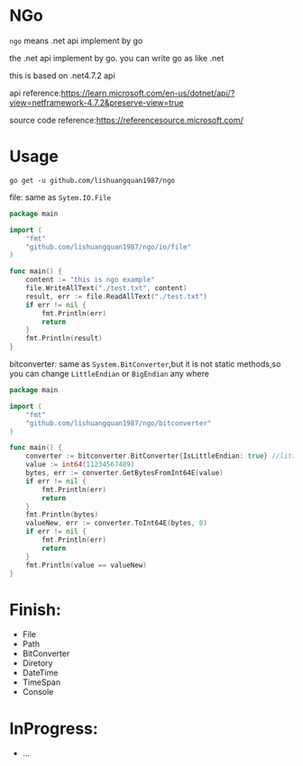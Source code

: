 # NGo
`ngo` means .net api implement by go

the .net api implement by go. you can write go as like .net

this is based on .net4.7.2 api

api reference:https://learn.microsoft.com/en-us/dotnet/api/?view=netframework-4.7.2&preserve-view=true

source code reference:https://referencesource.microsoft.com/
# Usage
 ```
 go get -u github.com/lishuangquan1987/ngo
 ```
file: same as `Sytem.IO.File`
```go
package main

import (
	"fmt"
	"github.com/lishuangquan1987/ngo/io/file"
)

func main() {
	content := "this is ngo example"
	file.WriteAllText("./test.txt", content)
	result, err := file.ReadAllText("./test.txt")
	if err != nil {
		fmt.Println(err)
		return
	}
	fmt.Println(result)
}

```
bitconverter: same as `System.BitConverter`,but it is not static methods,so you can change `LittleEndian` or `BigEndian` any where
```go
package main

import (
	"fmt"
	"github.com/lishuangquan1987/ngo/bitconverter"
)

func main() {
	converter := bitconverter.BitConverter{IsLittleEndian: true} //littleEndian at the front
	value := int64(11234567489)
	bytes, err := converter.GetBytesFromInt64E(value)
	if err != nil {
		fmt.Println(err)
		return
	}
	fmt.Println(bytes)
	valueNew, err := converter.ToInt64E(bytes, 0)
	if err != nil {
		fmt.Println(err)
		return
	}
	fmt.Println(value == valueNew)
}

```


# Finish:
- File
- Path
- BitConverter
- Diretory
- DateTime
- TimeSpan
- Console

# InProgress:
- ...
